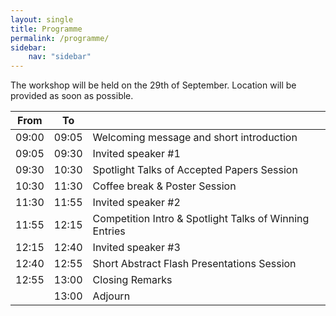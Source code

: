 ```yaml
---
layout: single
title: Programme
permalink: /programme/
sidebar:
    nav: "sidebar"
---
```


The workshop will be held on the 29th of September. Location will be provided as soon as possible.

|From|To||
|--|--|--|
|09:00|09:05| Welcoming message and short introduction|
|09:05|09:30| Invited speaker #1|
|09:30|10:30| Spotlight Talks of Accepted Papers Session |
|10:30|11:30| Coffee break & Poster Session |
|11:30|11:55| Invited speaker #2 |
|11:55|12:15| Competition Intro & Spotlight Talks of Winning Entries |
|12:15|12:40| Invited speaker #3 |
|12:40|12:55| Short Abstract Flash Presentations Session|
|12:55|13:00| Closing Remarks |
||13:00| Adjourn|
